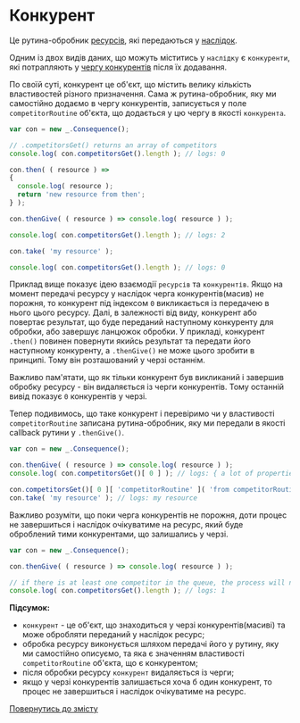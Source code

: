 # Конкурент

Це рутина-обробник [ресурсів](./Resource.md#ресурс), які передаються у [наслідок](./Consequence.md#наслідок).

Одним із двох видів даних, що можуть міститись у `наслідку` є `конкуренти`, які потрапляють у [чергу конкурентів](../CompetitorsQue.md#черга-конкурентів)
після їх додавання.

По своїй суті, конкурент це об'єкт, що містить велику кількість властивостей різного призначення.
Сама ж рутина-обробник, яку ми самостійно додаємо в чергу конкурентів, записується у поле `competitorRoutine` об'єкта,
що додається у цю чергу в якості `конкурента`.

```js
var con = new _.Consequence();

// .competitorsGet() returns an array of competitors
console.log( con.competitorsGet().length ); // logs: 0

con.then( ( resource ) =>
{
  console.log( resource );
  return 'new resource from then';
} );

con.thenGive( ( resource ) => console.log( resource ) );

console.log( con.competitorsGet().length ); // logs: 2

con.take( 'my resource' );

console.log( con.competitorsGet().length ); // logs: 0
```

Приклад вище показує ідею взаємодії `ресурсів` та `конкурентів`. Якщо на момент передачі ресурсу у наслідок черга конкурентів(масив)
не порожня, то конкурент під індексом `0` викликається із передачею в нього цього ресурсу. Далі, в залежності від виду,
конкурент або повертає результат, що буде переданий наступному конкуренту для обробки, або завершує ланцюжок обробки.
У прикладі, конкурент `.then()` повинен повернути якийсь результат та передати його наступному конкуренту, а `.thenGive()`
не може цього зробити в принципі. Тому він розташований у черзі останнім.

Важливо пам'ятати, що як тільки конкурент був викликаний і завершив обробку ресурсу - він видаляється із черги конкурентів.
Тому останній вивід показує `0` конкурентів у черзі.

Тепер подивимось, що таке конкурент і перевіримо чи у властивості `competitorRoutine` записана рутина-обробник, яку ми передали
в якості callback рутини у `.thenGive()`.

```js
var con = new _.Consequence();

con.thenGive( ( resource ) => console.log( resource ) );
console.log( con.competitorsGet()[ 0 ] ); // logs: { a lot of properties... }

con.competitorsGet()[ 0 ][ 'competitorRoutine' ]( 'from competitorRoutine prop' ); // logs: from competitorRoutine prop
con.take( 'my resource' ); // logs: my resource
```

Важливо розуміти, що поки черга конкурентів не порожня, доти процес не завершиться і наслідок очікуватиме на ресурс, який
буде оброблений тими конкурентами, що залишались у черзі.

```js
var con = new _.Consequence();

con.thenGive( ( resource ) => console.log( resource ) );

// if there is at least one competitor in the queue, the process will not stop, the consequence will be waiting for the resource
console.log( con.competitorsGet().length ); // logs: 1
```

**Підсумок:**
- `конкурент` - це об'єкт, що знаходиться у черзі конкурентів(масиві) та може обробляти переданий у наслідок ресурс;
- обробка ресурсу виконується шляхом передачі його у рутину, яку ми самостійно описуємо, та яка є значенням властивості
  `competitorRoutine` об'єкта, що є конкурентом;
- після обробки ресурсу `конкурент` видаляється із черги;
- якщо у черзі конкурентів залишається хоча б один конкурент, то процес не завершиться і наслідок очікуватиме на ресурс.

[Повернутись до змісту](../README.md#концепції)
